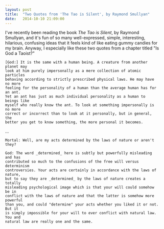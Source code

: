 ```yaml
---
layout: post
title:  "Two Quotes from 'The Tao is Silent', by Raymond Smullyan"
date:   2014-10-10 21:09:00
---
```


I've recently been reading the book _The Tao is Silent_, by Raymond Smullyan,
and it's fun of so many well-expressed, simple, interesting, hilarious,
confusing ideas that it feels kind of like eating gummy candies for my brain.
Anyway, I especially like these two quotes from a chapter titled "Is God a
Taoist?"

    [God:] It is the same with a human being. A creature from another planet may
    look at him purely impersonally as a mere collection of atomic particles
    behaving according to strictly prescribed physical laws. He may have no more
    feeling for the personality of a human than the average human has for an ant.
    Yet an ant has just as much individual personality as a human to beings like
    myself who really know the ant. To look at something impersonally is no more
    correct or incorrect than to look at it personally, but in general, the
    better you get to know something, the more personal it becomes.

...

    Mortal: Well, are my acts determined by the laws of nature or aren't they?
    
    God: The word _determined_ here is subtly but powerfully misleading and has
    contributed so much to the confusions of the free will versus determinism
    controversies. Your acts are certainly in accordance with the laws of nature,
    but to say they are _determined_ by the laws of nature creates a totally
    misleading psychological image which is that your will could somehow be in
    conflict with the laws of nature and that the latter is somehow more powerful
    than you, and could "determine" your acts whether you liked it or not. But it
    is simply impossible for your will to ever conflict with natural law. You and
    natural law are really one and the same.
